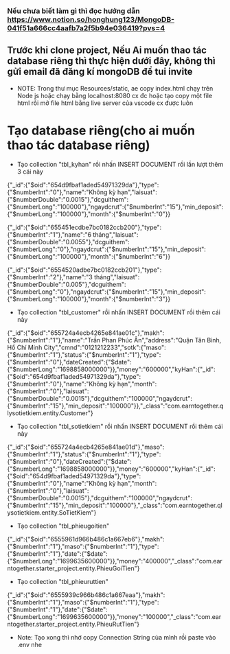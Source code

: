### Nếu chưa biết làm gì thì đọc hướng dẫn  https://www.notion.so/honghung123/MongoDB-041f51a666cc4aafb7a2f5b94e036419?pvs=4

## Trước khi clone project, Nếu Ai muốn thao tác database riêng thì thực hiện dưới đây, không thì gửi email đã đăng kí mongoDB để tui invite 
- NOTE: Trong thư mục Resources/static, ae copy index.html chạy trên Node js 
  hoặc chạy bằng localhost:8080 cx đc hoặc tạo copy một file html rồi mở 
  file html bằng live server của vscode cx được luôn

# Tạo database riêng(cho ai muốn thao tác database riêng)
- Tạo collection "tbl_kyhan" rồi nhấn INSERT DOCUMENT rồi lần lượt thêm 3 
  cái này

{"_id":{"$oid":"654d9fbaf1aded54971329da"},"type":{"$numberInt":"0"},"name":"Không kỳ hạn","laisuat":{"$numberDouble":"0.0015"},"dcguithem":{"$numberLong":"100000"},"ngaydcrut":{"$numberInt":"15"},"min_deposit":{"$numberLong":"100000"},"month":{"$numberInt":"0"}}

{"_id":{"$oid":"655451ecdbe7bc0182ccb200"},"type":{"$numberInt":"1"},"name":"6 tháng","laisuat":{"$numberDouble":"0.0055"},"dcguithem":{"$numberLong":"0"},"ngaydcrut":{"$numberInt":"15"},"min_deposit":{"$numberLong":"100000"},"month":{"$numberInt":"6"}}

{"_id":{"$oid":"6554520adbe7bc0182ccb201"},"type":{"$numberInt":"2"},"name":"3 tháng","laisuat":{"$numberDouble":"0.005"},"dcguithem":{"$numberLong":"0"},"ngaydcrut":{"$numberInt":"15"},"min_deposit":{"$numberLong":"100000"},"month":{"$numberInt":"3"}}



- Tạo collection "tbl_customer" rồi nhấn INSERT DOCUMENT rồi thêm cái này

{"_id":{"$oid":"655724a4ecb4265e841ae01c"},"makh":{"$numberInt":"1"},"name":"Trần Phan Phúc Ân","address":"Quận Tân Bình, Hồ Chí Minh City","cmnd":"0121212233","sotk":{"maso":{"$numberInt":"1"},"status":{"$numberInt":"1"},"type":{"$numberInt":"0"},"dateCreated":{"$date":{"$numberLong":"1698858000000"}},"money":"600000","kyHan":{"_id":{"$oid":"654d9fbaf1aded54971329da"},"type":{"$numberInt":"0"},"name":"Không kỳ hạn","month":{"$numberInt":"0"},"laisuat":{"$numberDouble":"0.0015"},"dcguithem":"100000","ngaydcrut":{"$numberInt":"15"},"min_deposit":"100000"}},"_class":"com.earntogether.qlysotietkiem.entity.Customer"}



- Tạo collection "tbl_sotietkiem" rồi nhấn INSERT DOCUMENT rồi thêm cái này

{"_id":{"$oid":"655724a4ecb4265e841ae01d"},"maso":{"$numberInt":"1"},"status":{"$numberInt":"1"},"type":{"$numberInt":"0"},"dateCreated":{"$date":{"$numberLong":"1698858000000"}},"money":"600000","kyHan":{"_id":{"$oid":"654d9fbaf1aded54971329da"},"type":{"$numberInt":"0"},"name":"Không kỳ hạn","month":{"$numberInt":"0"},"laisuat":{"$numberDouble":"0.0015"},"dcguithem":"100000","ngaydcrut":{"$numberInt":"15"},"min_deposit":"100000"},"_class":"com.earntogether.qlysotietkiem.entity.SoTietKiem"}



- Tạo collection "tbl_phieugoitien"

{"_id":{"$oid":"6555961d966b486c1a667eb6"},"makh":{"$numberInt":"1"},"maso":{"$numberInt":"1"},"type":{"$numberInt":"1"},"date":{"$date":{"$numberLong":"1699635600000"}},"money":"400000","_class":"com.earntogether.starter_project.entity.PhieuGoiTien"}



- Tạo collection "tbl_phieuruttien"

{"_id":{"$oid":"6555939c966b486c1a667eaa"},"makh":{"$numberInt":"1"},"maso":{"$numberInt":"1"},"type":{"$numberInt":"1"},"date":{"$date":{"$numberLong":"1699635600000"}},"money":"100000","_class":"com.earntogether.starter_project.entity.PhieuRutTien"}

* Note: Tạo xong thì nhớ copy Connection String của mình rồi paste vào .env nhe 









